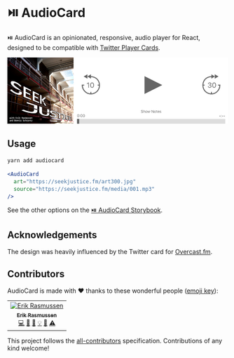 # ⏯️ AudioCard

⏯️ AudioCard is an opinionated, responsive, audio player for React, designed to be compatible with [Twitter Player Cards](https://developer.twitter.com/en/docs/tweets/optimize-with-cards/overview/player-card.html).

![Screenshot](screenshot.jpg)

## Usage

```bash
yarn add audiocard
```

```jsx
<AudioCard
  art="https://seekjustice.fm/art300.jpg"
  source="https://seekjustice.fm/media/001.mp3"
/>
```

See the other options on the [⏯️ AudioCard Storybook](https://erikras.github.io/audiocard/).

## Acknowledgements

The design was heavily influenced by the Twitter card for [Overcast.fm](https://overcast.fm).

## Contributors

AudioCard is made with ❤️ thanks to these wonderful people ([emoji key](https://github.com/kentcdodds/all-contributors#emoji-key)):

<!-- ALL-CONTRIBUTORS-LIST:START - Do not remove or modify this section -->
<!-- prettier-ignore -->
<table><tr><td align="center"><a href="https://github.com/erikras"><img src="https://avatars1.githubusercontent.com/u/4396759?v=4" width="100px;" alt="Erik Rasmussen"/><br /><sub><b>Erik Rasmussen</b></sub></a><br /><a href="https://github.com/erikras/audiocard/commits?author=erikras" title="Code">💻</a> <a href="#design-erikras" title="Design">🎨</a> <a href="https://github.com/erikras/audiocard/commits?author=erikras" title="Documentation">📖</a> <a href="#example-erikras" title="Examples">💡</a> <a href="#ideas-erikras" title="Ideas, Planning, & Feedback">🤔</a> <a href="https://github.com/erikras/audiocard/commits?author=erikras" title="Tests">⚠️</a></td></tr></table>

<!-- ALL-CONTRIBUTORS-LIST:END -->

This project follows the
[all-contributors](https://github.com/kentcdodds/all-contributors)
specification. Contributions of any kind welcome!

